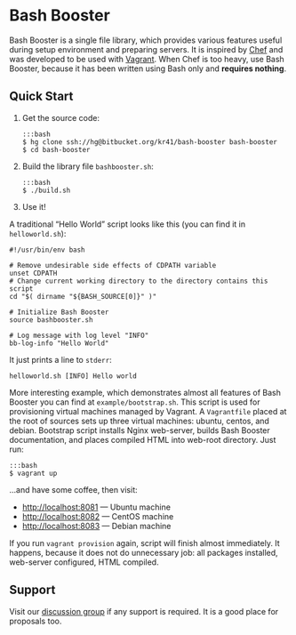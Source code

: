 Bash Booster
============


Bash Booster is a single file library, which provides various features useful
during setup environment and preparing servers.  It is inspired by [Chef][]
and was developed to be used with [Vagrant][].  When Chef is too heavy,
use Bash Booster, because it has been written using Bash only and
**requires nothing**.

[Chef]: http://www.getchef.com/
[Vagrant]: http://vagrantup.com/


Quick Start
-----------

1.  Get the source code:

        :::bash
        $ hg clone ssh://hg@bitbucket.org/kr41/bash-booster bash-booster
        $ cd bash-booster

2.  Build the library file `bashbooster.sh`:

        :::bash
        $ ./build.sh

3.  Use it!

A traditional “Hello World” script looks like this (you can find it
in `helloworld.sh`):

    #!/usr/bin/env bash

    # Remove undesirable side effects of CDPATH variable
    unset CDPATH
    # Change current working directory to the directory contains this script
    cd "$( dirname "${BASH_SOURCE[0]}" )"

    # Initialize Bash Booster
    source bashbooster.sh

    # Log message with log level "INFO"
    bb-log-info "Hello World"

It just prints a line to `stderr`:

    helloworld.sh [INFO] Hello world

More interesting example, which demonstrates almost all features of
Bash Booster you can find at `example/bootstrap.sh`.  This script is used
for provisioning virtual machines managed by Vagrant.  A `Vagrantfile` placed
at the root of sources sets up three virtual machines: ubuntu, centos, and
debian.  Bootstrap script installs Nginx web-server, builds Bash Booster
documentation, and places compiled HTML into web-root directory. Just run:

    :::bash
    $ vagrant up

...and have some coffee, then visit:

*   <http://localhost:8081> — Ubuntu machine
*   <http://localhost:8082> — CentOS machine
*   <http://localhost:8083> — Debian machine

If you run `vagrant provision` again, script will finish almost immediately.
It happens, because it does not do unnecessary job: all packages installed,
web-server configured, HTML compiled.


Support
-------

Visit our [discussion group] if any support is required.  It is a good place
for proposals too.

[discussion group]: https://groups.google.com/forum/#!forum/bash-booster
